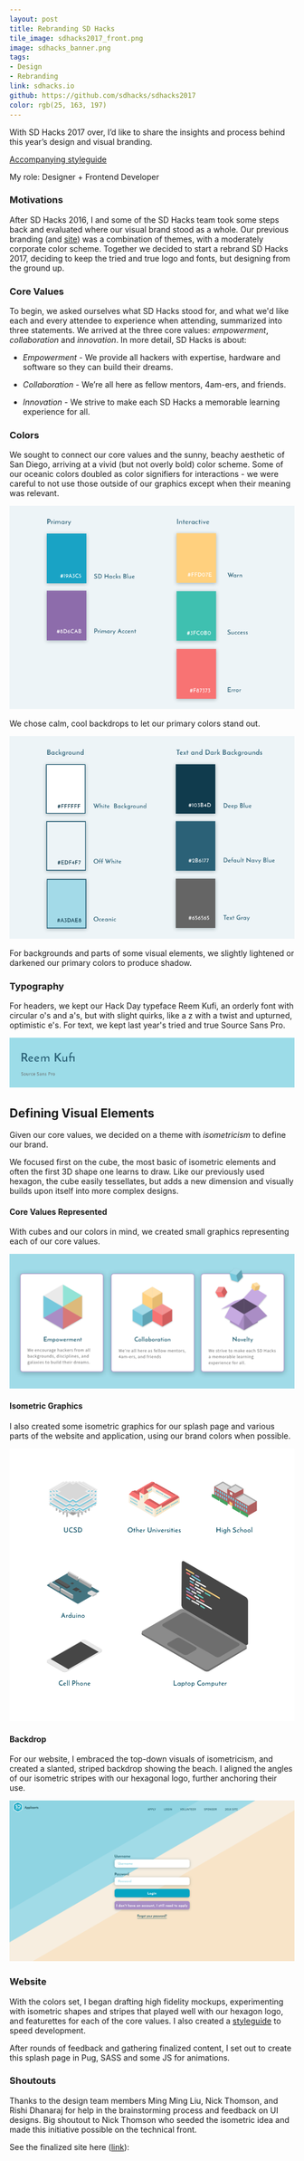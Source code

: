 ```yaml
---
layout: post
title: Rebranding SD Hacks
tile_image: sdhacks2017_front.png
image: sdhacks_banner.png
tags: 
- Design
- Rebranding
link: sdhacks.io
github: https://github.com/sdhacks/sdhacks2017
color: rgb(25, 163, 197)
---
```

With SD Hacks 2017 over, I’d like to share the insights and process behind this year’s design and visual branding.

[Accompanying styleguide](https://invis.io/HZCT92XR5#/246860480_Styleguide)

My role: Designer + Frontend Developer

### Motivations

After SD Hacks 2016, I and some of the SD Hacks team took some steps back and evaluated where our visual brand stood as a whole. Our previous branding (and [site](http://2016.sdhacks.io/)) was a combination of themes, with a moderately corporate color scheme. Together we decided to start a rebrand SD Hacks 2017, deciding to keep the tried and true logo and fonts, but designing from the ground up.

### Core Values
To begin, we asked ourselves what SD Hacks stood for, and what we'd like each and every attendee to experience when attending, summarized into three statements. We arrived at the three core values: *empowerment*, *collaboration* and *innovation*. In more detail, SD Hacks is about:

* *Empowerment* - We provide all hackers with expertise, hardware and software so they can build their dreams.

* *Collaboration* - We’re all here as fellow mentors, 4am-ers, and friends.

* *Innovation* - We strive to make each SD Hacks a memorable learning experience for all.

### Colors
We sought to connect our core values and the sunny, beachy aesthetic of San Diego, arriving at a vivid (but not overly bold) color scheme. Some of our oceanic colors doubled as color signifiers for interactions - we were careful to not use those outside of our graphics except when their meaning was relevant.

![Primary Colors](/public/images/sdhacks2017_colors_primary.png)

We chose calm, cool backdrops to let our primary colors stand out.

![Background Colors](/public/images/sdhacks2017_colors_background.png)

For backgrounds and parts of some visual elements, we slightly lightened or darkened our primary colors to produce shadow. 

### Typography
For headers, we kept our Hack Day typeface Reem Kufi, an orderly font with circular o's and a's, but with slight quirks, like a z with a twist and upturned, optimistic e's. For text, we kept last year's tried and true Source Sans Pro.

![Font](/public/images/sdhacks2017_font.png)

## Defining Visual Elements
Given our core values, we decided on a theme with *isometricism* to define our brand. 

We focused first on the cube, the most basic of isometric elements and often the first 3D shape one learns to draw. Like our previously used hexagon, the cube easily tessellates, but adds a new dimension and visually builds upon itself into more complex designs. 

#### Core Values Represented
With cubes and our colors in mind, we created small graphics representing each of our core values.

![Core Values](/public/images/sdhacks2017_cards.png)

#### Isometric Graphics
I also created some isometric graphics for our splash page and various parts of the website and application, using our brand colors when possible.

![Graphics](/public/images/sdhacks2017_graphics.png)

#### Backdrop
For our website, I embraced the top-down visuals of isometricism, and created a slanted, striped backdrop showing the beach. I aligned the angles of our isometric stripes with our hexagonal logo, further anchoring their use.

![Example Backdrop](/public/images/sdhacks2017_backdrop.png)

### Website
With the colors set, I began drafting high fidelity mockups, experimenting with isometric shapes and stripes that played well with our hexagon logo, and featurettes for each of the core values. I also created a [styleguide](https://invis.io/HZCT92XR5#/246860480_Styleguide) to speed development.

After rounds of feedback and gathering finalized content, I set out to create this splash page in Pug, SASS and some JS for animations.

### Shoutouts
Thanks to the design team members Ming Ming Liu, Nick Thomson, and Rishi Dhanaraj for help in the brainstorming process and feedback on UI designs. Big shoutout to Nick Thomson who seeded the isometric idea and made this initiative possible on the technical front.

See the finalized site here ([link](https://www.sdhacks.io)):